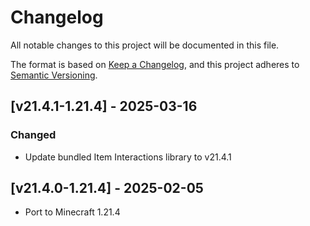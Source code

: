 # Changelog
All notable changes to this project will be documented in this file.

The format is based on [Keep a Changelog](https://keepachangelog.com/en/1.0.0/),
and this project adheres to [Semantic Versioning](https://semver.org/spec/v2.0.0.html).

## [v21.4.1-1.21.4] - 2025-03-16
### Changed
- Update bundled Item Interactions library to v21.4.1

## [v21.4.0-1.21.4] - 2025-02-05
- Port to Minecraft 1.21.4
